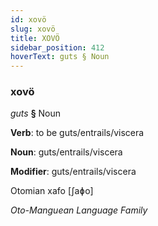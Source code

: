 ```yaml
---
id: xovö
slug: xovö
title: XOVÖ
sidebar_position: 412
hoverText: guts § Noun
---
```


### xovö

*guts* **§** Noun

**Verb**: to be guts/entrails/viscera

**Noun**: guts/entrails/viscera

**Modifier**: guts/entrails/viscera

Otomian xafo [ʃaɸo]

*Oto-Manguean Language Family*